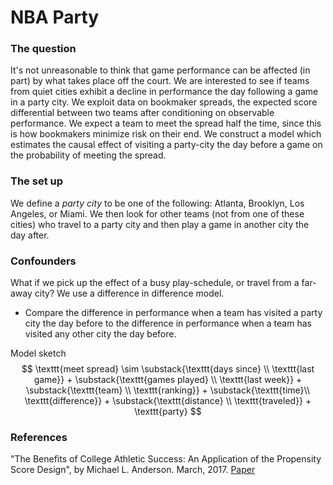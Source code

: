 # NBA Party

### The question
It's not unreasonable to think that game performance can be affected (in part) by what takes place off the court. We are interested to see if teams from quiet cities exhibit a decline in performance the day following a game in a party city. We exploit data on bookmaker spreads, the expected score differential between two teams after conditioning on observable performance. We expect a team to meet the spread half the time, since this is how bookmakers minimize risk on their end. We construct a model which estimates the causal effect of  visiting a party-city the day before a game on the probability of meeting the spread.

### The set up
We define a *party city* to be one of the following: Atlanta, Brooklyn, Los Angeles, or Miami. We then look for other teams (not from one of these cities)
who travel to a party city and then play a game in another city the day after.

### Confounders
What if we pick up the effect of a busy play-schedule, or travel from a far-away city? We use a difference in difference model.

- Compare the difference in performance when a team has visited a party city the day before to the difference in performance when a team has visited any other city the day before.

Model sketch
$$
\texttt{meet spread} \sim \substack{\texttt{days since} \\ \texttt{last game}} + \substack{\texttt{games played} \\ \texttt{last week}} + \substack{\texttt{team} \\ \texttt{ranking}} + \substack{\texttt{time}\\ \texttt{difference}} + \substack{\texttt{distance} \\ \texttt{traveled}} + \texttt{party}
$$

### References
"The Benefits of College Athletic Success: An Application of the Propensity Score Design", by Michael L. Anderson. March, 2017. [Paper](http://www.mitpressjournals.org/doi/pdfplus/10.1162/REST_a_00589)